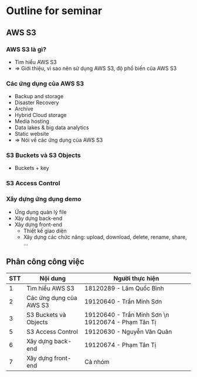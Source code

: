 # Outline for seminar

## AWS S3

### AWS S3 là gì?

- Tìm hiểu AWS S3
- => Giới thiệu, vì sao nên sử dụng AWS S3, độ phổ biến của AWS S3

### Các ứng dụng của AWS S3

- Backup and storage
- Disaster Recovery
- Archive
- Hybrid Cloud storage
- Media hosting
- Data lakes & big data analytics
- Static website
- => Nói về các ứng dụng của AWS S3

### S3 Buckets và S3 Objects

- Buckets + key

### S3 Access Control

### Xây dựng ứng dụng demo

- Ứng dụng quản lý file
- Xây dựng back-end
- Xây dựng front-end
  - Thiết kế giao diện
  - Xây dựng các chức năng: upload, download, delete, rename, share, ...

## Phân công công việc

| STT | Nội dung                | Người thực hiện                                    |
| --- | ----------------------- | -------------------------------------------------- |
| 1   | Tìm hiểu AWS S3         | 18120289 - Lâm Quốc Bình                           |
| 2   | Các ứng dụng của AWS S3 | 19120640 - Trần Minh Sơn                           |
| 3   | S3 Buckets và Objects   | 19120640 - Trần Minh Sơn \n 19120674 - Phạm Tân Tị |
| 5   | S3 Access Control       | 19120630 - Nguyễn Văn Quân                         |
| 6   | Xây dựng back-end       | 19120674 - Phạm Tân Tị                             |
| 7   | Xây dựng front-end      | Cả nhóm                                            |
